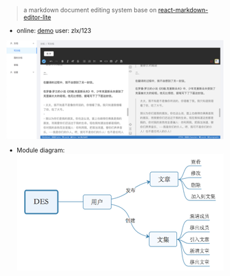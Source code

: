 > a markdown document editing system base on [react-markdown-editor-lite](https://github.com/HarryChen0506/react-markdown-editor-lite)

* online: [demo](http://140.143.90.177:9000) user: zlx/123

![eg](./image/eg.jpeg)

* Module diagram:
![eg](./image/DES.png)


